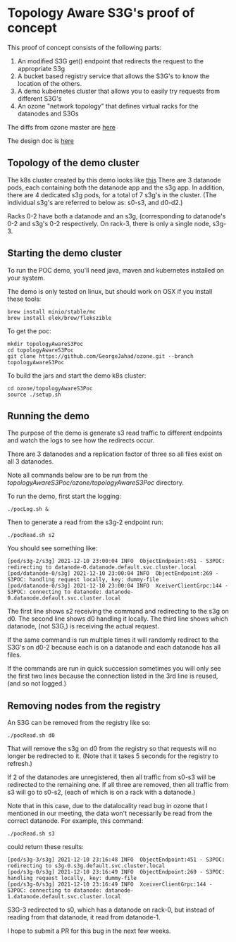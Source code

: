 # Topology Aware S3G's proof of concept
This proof of concept consists of the following parts:

1. An modified S3G get() endpoint that redirects the request to the appropriate S3g
2. A bucket based registry service that allows the S3G's to know the location of the others.
3. A demo kubernetes cluster that allows you to easily try requests from different S3G's
4. An ozone "network topology" that defines virtual racks for the datanodes and S3Gs


The diffs from ozone master are [here](https://github.com/GeorgeJahad/ozone/compare/3012cd138ee4436b1d03dc151e5fef1b60c7f82d...topologyAwareS3Poc#files_bucket)

The design doc is [here](./topologyAwareS3G.docx)

## Topology of the demo cluster

The k8s cluster created by this demo looks like [this](./topology.png)
There are 3 datanode pods, each containing both the datanode app and the s3g app.  In addition, there are 4 dedicated s3g pods, for a total of 7 s3g's in the cluster.  (The individual s3g's are referred to below as: s0-s3, and d0-d2.)

Racks 0-2 have both a datanode and an s3g, (corresponding to datanode's 0-2 and s3g's 0-2 respectively.  On rack-3, there is only a single node, s3g-3.


## Starting the demo cluster

To run the POC demo, you'll need java, maven and kubernetes installed on your system.

The demo is only tested on linux, but should work on OSX if you install these tools:

```
brew install minio/stable/mc
brew install elek/brew/flekszible
```

To get the poc:
```
mkdir topologyAwareS3Poc
cd topologyAwareS3Poc
git clone https://github.com/GeorgeJahad/ozone.git --branch topologyAwareS3Poc
```

To build the jars and start the demo k8s cluster:
```
cd ozone/topologyAwareS3Poc
source ./setup.sh
```

## Running the demo

The purpose of the demo is generate s3 read traffic to different endpoints and watch the logs to see how the redirects occur.

There are 3 datanodes and a replication factor of three so all files exist on all 3 datanodes.

Note all commands below are to be run from the *topologyAwareS3Poc/ozone/topologyAwareS3Poc* directory.

To run the demo, first start the logging:
```
./pocLog.sh &
```

Then to generate a read from the s3g-2 endpoint run:
```
./pocRead.sh s2
```

You should see something like:
```
[pod/s3g-2/s3g] 2021-12-10 23:00:04 INFO  ObjectEndpoint:451 - S3POC: redirecting to datanode-0.datanode.default.svc.cluster.local
[pod/datanode-0/s3g] 2021-12-10 23:00:04 INFO  ObjectEndpoint:269 - S3POC: handling request locally, key: dummy-file
[pod/datanode-0/s3g] 2021-12-10 23:00:04 INFO  XceiverClientGrpc:144 - S3POC: connecting to datanode: datanode-0.datanode.default.svc.cluster.local

```

The first line shows s2 receiving the command and redirecting to the s3g on d0.  The second line shows d0 handling it locally.  The third line shows which datanode, (not S3G,) is receiving the actual request.

If the same command is run multiple times it will randomly redirect to the S3G's on d0-2 because each is on a datanode and each datanode has all files.

If the commands are run in quick succession sometimes you will only see the first two lines because the connection listed in the 3rd line is reused, (and so not logged.)

## Removing nodes from the registry

An S3G can be removed from the registry like so:
```
./pocRead.sh d0
```

That will remove the s3g on d0 from the registry so that requests will no longer be redirected to it.  (Note that it takes 5 seconds for the registry to refresh.)

If 2 of the datanodes are unregistered, then all traffic from s0-s3 will be redirected to the remaining one.  If all three are removed, then all traffic from s3 will go to s0-s2, (each of which is on a rack with a datanode.)

Note that in this case, due to the datalocality read bug in ozone that I mentioned in our meeting, the data won't necessarily be read from the correct datanode.  For example, this command:
```
./pocRead.sh s3
```

could return these results:
```
[pod/s3g-3/s3g] 2021-12-10 23:16:48 INFO  ObjectEndpoint:451 - S3POC: redirecting to s3g-0.s3g.default.svc.cluster.local
[pod/s3g-0/s3g] 2021-12-10 23:16:49 INFO  ObjectEndpoint:269 - S3POC: handling request locally, key: dummy-file
[pod/s3g-0/s3g] 2021-12-10 23:16:49 INFO  XceiverClientGrpc:144 - S3POC: connecting to datanode: datanode-1.datanode.default.svc.cluster.local
```
S3G-3 redirected to s0, which has a datanode on rack-0, but instead of reading from that datanode, it read from datanode-1.

I hope to submit a PR for this bug in the next few weeks.








